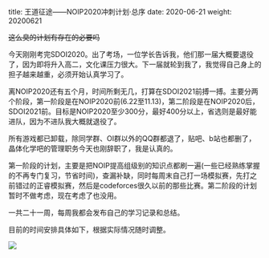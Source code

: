 title: 王道征途——NOIP2020冲刺计划·总序
date: 2020-06-21
weight: 20200621
<!--more-->
~~这么臭的计划有存在的必要吗~~

今天刚刚考完SDOI2020。出了考场，一位学长告诉我，他们那一届大概要退役了，因为即将升入高二，文化课压力很大。下一届就轮到我了，我觉得自己身上的担子越来越重，必须开始认真学习了。

离NOIP2020还有五个月，时间所剩无几，打算在SDOI2021前搏一搏。主要分两个阶段，第一阶段是在NOIP2020前(6.22至11.13)，第二阶段是在NOIP2020后，SDOI2021前。目标是NOIP2020至少300分，最好400分以上，省选则是最好能进队，因为不进队我大概就退役了。

所有游戏都已卸载，除同学群、OI群以外的QQ群都退了，贴吧、b站也都删了，晶体化学吧的管理职务今天也刚辞职了，我是认真的。

第一阶段的计划，主要是把NOIP提高组级别的知识点都刷一遍(一些已经熟练掌握的不再专门复习，节省时间)，查漏补缺，同时每周末自己打一场模拟赛，先打之前错过的正睿模拟赛，然后是codeforces很久以前的那些比赛。第二阶段的计划暂时不做考虑，现在考虑了也没用。

一共二十一周，每周我都会发布自己的学习记录和总结。

目前的时间安排具体如下，根据实际情况随时调整。

<img src="../source/images/plan.png">